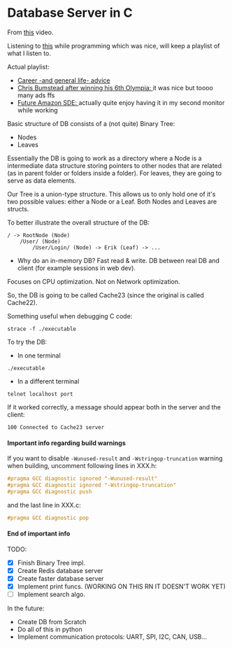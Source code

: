 # Database Server in C

From [this](https://youtu.be/qBvz5BqUOH8?si=NuJ3WMcAsbLsaGWe) video.

Listening to [this](https://youtu.be/2EYUKW2o-5Q?si=7261jkQT0j76CoPi) while programming which was nice, will keep a playlist of what I listen to.

Actual playlist:
* [Career -and general life- advice](https://youtu.be/2EYUKW2o-5Q?si=7261jkQT0j76CoPi) 
* [Chris Bumstead after winning his 6th Olympia: ](https://youtu.be/DHWEqlG7DI0?si=YHM-ByLMTCyvmGy8)it was nice but toooo many ads ffs
* [Future Amazon SDE: ](https://www.youtube.com/@davidsha)actually quite enjoy having it in my second monitor while working

Basic structure of DB consists of a (not quite) Binary Tree:
* Nodes
* Leaves

Essentially the DB is going to work as a directory where a Node is a intermediate data structure storing pointers to other nodes that are related (as in parent folder or folders inside a folder). For leaves, they are going to serve as data elements.

Our Tree is a union-type structure. This allows us to only hold one of it's two possible values: either a Node or a Leaf. Both Nodes and Leaves are structs. 

To better illustrate the overall structure of the DB:

```
/ -> RootNode (Node)
    /User/ (Node)
        /User/Login/ (Node) -> Erik (Leaf) -> ...
```      

- Why do an in-memory DB?
Fast read & write.
DB between real DB and client (for example sessions in web dev).

Focuses on CPU optimization. Not on Network optimization.

So, the DB is going to be called Cache23 (since the original is called Cache22).

Something useful when debugging C code:
```
strace -f ./executable
```

To try the DB:

- In one terminal
```
./executable
```

- In a different terminal
```
telnet localhost port
```

If it worked correctly, a message should appear both in the server and the client:

```
100 Connected to Cache23 server
```
#### Important info regarding build warnings

If you want to disable `-Wunused-result` and `-Wstringop-truncation` warning when building, uncomment following lines in XXX.h:

```c
#pragma GCC diagnostic ignored "-Wunused-result"
#pragma GCC diagnostic ignored "-Wstringop-truncation"
#pragma GCC diagnostic push
```

and the last line in XXX.c:

```c
#pragma GCC diagnostic pop
```

#### End of important info

TODO:
- [x] Finish Binary Tree impl.
- [x] Create Redis database server 
- [x] Create faster database server 
- [x] Implement print funcs. (WORKING ON THIS RN IT DOESN'T WORK YET)
- [ ] Implement search algo.

In the future:
- Create DB from Scratch
- Do all of this in python
- Implement communication protocols: UART, SPI, I2C, CAN, USB...
